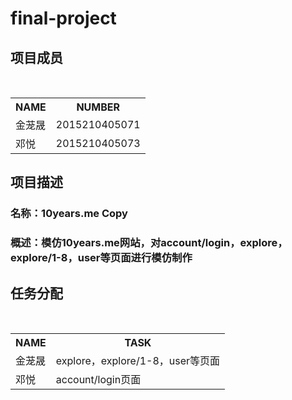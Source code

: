 # final-project
## 项目成员
  <div>
            <table border="0">
                  <tr>
                    <th>NAME</th>
                    <th>NUMBER</th>
                  </tr>
                  <tr>
                    <td>金茏晟</td>
                    <td>2015210405071</td>
                  </tr>
                   <tr>
                    <td>邓悦</td>
                    <td>2015210405073</td>
                  </tr>
            </table>
    </div>
    
## 项目描述
### 名称：10years.me Copy
### 概述：模仿10years.me网站，对account/login，explore，explore/1-8，user等页面进行模仿制作

## 任务分配
  <div>
            <table border="0">
                  <tr>
                    <th>NAME</th>
                    <th>TASK</th>
                  </tr>
                  <tr>
                    <td>金茏晟</td>
                    <td>explore，explore/1-8，user等页面</td>
                  </tr>
                   <tr>
                    <td>邓悦</td>
                    <td>account/login页面</td>
                  </tr>
            </table>
    </div>

